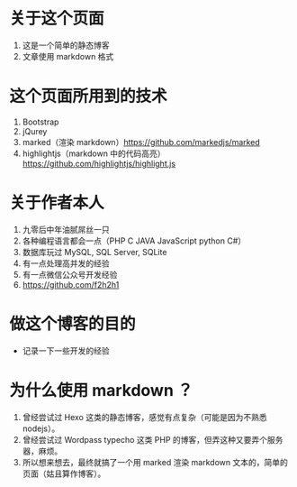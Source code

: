 # 关于这个页面
1. 这是一个简单的静态博客
2. 文章使用 markdown 格式

# 这个页面所用到的技术
1. Bootstrap
2. jQurey
3. marked（渲染 markdown）https://github.com/markedjs/marked
4. highlightjs（markdown 中的代码高亮）https://github.com/highlightjs/highlight.js

# 关于作者本人
1. 九零后中年油腻屌丝一只
2. 各种编程语言都会一点（PHP C JAVA JavaScript python C#）
3. 数据库玩过 MySQL, SQL Server, SQLite
4. 有一点处理高并发的经验
5. 有一点微信公众号开发经验
6. https://github.com/f2h2h1

# 做这个博客的目的
- 记录一下一些开发的经验

# 为什么使用 markdown ？
1. 曾经尝试过 Hexo 这类的静态博客，感觉有点复杂（可能是因为不熟悉 nodejs）。
2. 曾经尝试过 Wordpass typecho 这类 PHP 的博客，但弄这种又要弄个服务器，麻烦。
3. 所以想来想去，最终就搞了一个用 marked 渲染 markdown 文本的，简单的页面（姑且算作博客）。
